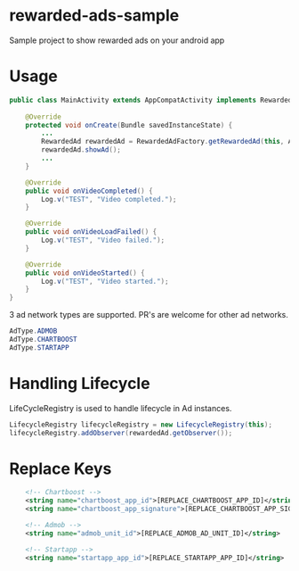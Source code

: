 # rewarded-ads-sample
Sample project to show rewarded ads on your android app 

# Usage

```java
public class MainActivity extends AppCompatActivity implements RewardedVideoListener{
    
    @Override
    protected void onCreate(Bundle savedInstanceState) {
        ...
        RewardedAd rewardedAd = RewardedAdFactory.getRewardedAd(this, AdType.ADMOB, this);
        rewardedAd.showAd();
        ...
    }

    @Override
    public void onVideoCompleted() {
        Log.v("TEST", "Video completed.");
    }

    @Override
    public void onVideoLoadFailed() {
        Log.v("TEST", "Video failed.");
    }

    @Override
    public void onVideoStarted() {
        Log.v("TEST", "Video started.");
    }
}
```

3 ad network types are supported. PR's are welcome for other ad networks.
``` java 
AdType.ADMOB
AdType.CHARTBOOST
AdType.STARTAPP
```

# Handling Lifecycle
LifeCycleRegistry is used to handle lifecycle in Ad instances.
```java
LifecycleRegistry lifecycleRegistry = new LifecycleRegistry(this);
lifecycleRegistry.addObserver(rewardedAd.getObserver());
```

# Replace Keys
```xml
    <!-- Chartboost -->
    <string name="chartboost_app_id">[REPLACE_CHARTBOOST_APP_ID]</string>
    <string name="chartboost_app_signature">[REPLACE_CHARTBOOST_APP_SIGNATURE]</string>

    <!-- Admob -->
    <string name="admob_unit_id">[REPLACE_ADMOB_AD_UNIT_ID]</string>

    <!-- Startapp -->
    <string name="startapp_app_id">[REPLACE_STARTAPP_APP_ID]</string>
```
